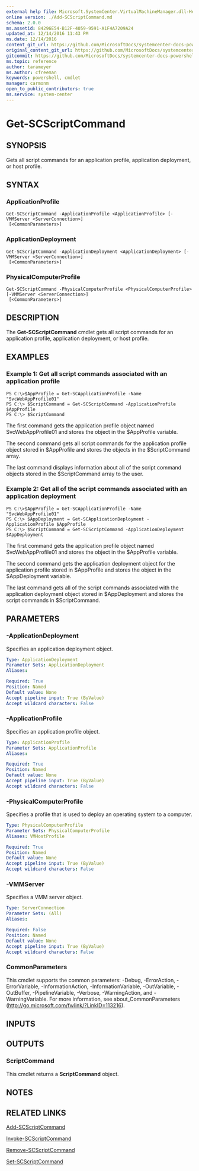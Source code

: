 ```yaml
---
external help file: Microsoft.SystemCenter.VirtualMachineManager.dll-Help.xml
online version: ./Add-SCScriptCommand.md
schema: 2.0.0
ms.assetid: 84296E54-B12F-4059-9591-A1F4A7209A24
updated_at: 12/14/2016 11:43 PM
ms.date: 12/14/2016
content_git_url: https://github.com/MicrosoftDocs/systemcenter-docs-powershell/blob/master/systemcenter-cmdlets/SystemCenter2016/VirtualMachineManager/v1.0/Get-SCScriptCommand.md
original_content_git_url: https://github.com/MicrosoftDocs/systemcenter-docs-powershell/blob/master/systemcenter-cmdlets/SystemCenter2016/VirtualMachineManager/v1.0/Get-SCScriptCommand.md
gitcommit: https://github.com/MicrosoftDocs/systemcenter-docs-powershell/blob/96cd9bd2780eb6b78c540fa00d3b8a4313e3ed40/systemcenter-cmdlets/SystemCenter2016/VirtualMachineManager/v1.0/Get-SCScriptCommand.md
ms.topic: reference
author: tarameyer
ms.author: cfreeman
keywords: powershell, cmdlet
manager: carmonm
open_to_public_contributors: true
ms.service: system-center
---
```


# Get-SCScriptCommand

## SYNOPSIS
Gets all script commands for an application profile, application deployment, or host profile.

## SYNTAX

### ApplicationProfile
```
Get-SCScriptCommand -ApplicationProfile <ApplicationProfile> [-VMMServer <ServerConnection>]
 [<CommonParameters>]
```

### ApplicationDeployment
```
Get-SCScriptCommand -ApplicationDeployment <ApplicationDeployment> [-VMMServer <ServerConnection>]
 [<CommonParameters>]
```

### PhysicalComputerProfile
```
Get-SCScriptCommand -PhysicalComputerProfile <PhysicalComputerProfile> [-VMMServer <ServerConnection>]
 [<CommonParameters>]
```

## DESCRIPTION
The **Get-SCScriptCommand** cmdlet gets all script commands for an application profile, application deployment, or host profile.

## EXAMPLES

### Example 1: Get all script commands associated with an application profile
```
PS C:\>$AppProfile = Get-SCApplicationProfile -Name "SvcWebAppProfile01"
PS C:\> $ScriptCommand = Get-SCScriptCommand -ApplicationProfile $AppProfile
PS C:\> $ScriptCommand
```

The first command gets the application profile object named SvcWebAppProfile01 and stores the object in the $AppProfile variable.

The second command gets all script commands for the application profile object stored in $AppProfile and stores the objects in the $ScriptCommand array.

The last command displays information about all of the script command objects stored in the $ScriptCommand array to the user.

### Example 2: Get all of the script commands associated with an application deployment
```
PS C:\>$AppProfile = Get-SCApplicationProfile -Name "SvcWebAppProfile01"
PS C:\> $AppDeployment = Get-SCApplicationDeployment -ApplicationProfile $AppProfile
PS C:\> $ScriptCommand = Get-SCScriptCommand -ApplicationDeployment $AppDeployment
```

The first command gets the application profile object named SvcWebAppProfile01 and stores the object in the $AppProfile variable.

The second command gets the application deployment object for the application profile stored in $AppProfile and stores the object in the $AppDeployment variable.

The last command gets all of the script commands associated with the application deployment object stored in $AppDeployment and stores the script commands in $ScriptCommand.

## PARAMETERS

### -ApplicationDeployment
Specifies an application deployment object.

```yaml
Type: ApplicationDeployment
Parameter Sets: ApplicationDeployment
Aliases: 

Required: True
Position: Named
Default value: None
Accept pipeline input: True (ByValue)
Accept wildcard characters: False
```

### -ApplicationProfile
Specifies an application profile object.

```yaml
Type: ApplicationProfile
Parameter Sets: ApplicationProfile
Aliases: 

Required: True
Position: Named
Default value: None
Accept pipeline input: True (ByValue)
Accept wildcard characters: False
```

### -PhysicalComputerProfile
Specifies a profile that is used to deploy an operating system to a computer.

```yaml
Type: PhysicalComputerProfile
Parameter Sets: PhysicalComputerProfile
Aliases: VMHostProfile

Required: True
Position: Named
Default value: None
Accept pipeline input: True (ByValue)
Accept wildcard characters: False
```

### -VMMServer
Specifies a VMM server object.

```yaml
Type: ServerConnection
Parameter Sets: (All)
Aliases: 

Required: False
Position: Named
Default value: None
Accept pipeline input: True (ByValue)
Accept wildcard characters: False
```

### CommonParameters
This cmdlet supports the common parameters: -Debug, -ErrorAction, -ErrorVariable, -InformationAction, -InformationVariable, -OutVariable, -OutBuffer, -PipelineVariable, -Verbose, -WarningAction, and -WarningVariable. For more information, see about_CommonParameters (http://go.microsoft.com/fwlink/?LinkID=113216).

## INPUTS

## OUTPUTS

### ScriptCommand
This cmdlet returns a **ScriptCommand** object.

## NOTES

## RELATED LINKS

[Add-SCScriptCommand](xref:SystemCenter2016/VirtualMachineManager/v1.0/Add-SCScriptCommand.md)

[Invoke-SCScriptCommand](xref:SystemCenter2016/VirtualMachineManager/v1.0/Invoke-SCScriptCommand.md)

[Remove-SCScriptCommand](xref:SystemCenter2016/VirtualMachineManager/v1.0/Remove-SCScriptCommand.md)

[Set-SCScriptCommand](xref:SystemCenter2016/VirtualMachineManager/v1.0/Set-SCScriptCommand.md)

